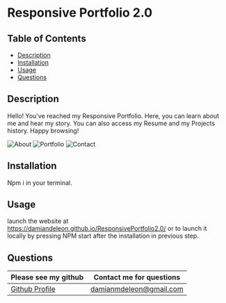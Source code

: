 # Responsive Portfolio 2.0
## Table of Contents
* [Description](##description)
* [Installation](##installation)
* [Usage](##usage)
* [Questions](##questions)
## Description
Hello!  You've reached my Responsive Portfolio.  Here, you can learn about me and hear my story.  You can also access my Resume and my Projects history.  Happy browsing!

![About](https://user-images.githubusercontent.com/73486962/119209714-e15b7100-ba6d-11eb-9da6-3a363f0ff6d6.png)
![Portfolio](https://user-images.githubusercontent.com/73486962/119209715-e3253480-ba6d-11eb-975b-0df3c8056646.png)
![Contact](https://user-images.githubusercontent.com/73486962/119209716-e3253480-ba6d-11eb-94e3-1bb54b664ca6.png)
## Installation
Npm i in your terminal.
## Usage
launch the website at https://damiandeleon.github.io/ResponsivePortfolio2.0/ or to launch it locally by pressing NPM start after the installation in previous step. 
## Questions
Please see my github | Contact me for questions
------------ | -------------
[Github Profile](https://github.com/damiandeleon) | damianmdeleon@gmail.com